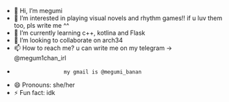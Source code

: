 - 👋 Hi, I’m megumi
- 👀 I’m interested in playing visual novels and rhythm games!! if u luv them too, pls write me ^^
- 🌱 I’m currently learning c++, kotlina and Flask
- 💞️ I’m looking to collaborate on arch34
- 📫 How to reach me? u can write me on my telegram -> @megum1chan_irl
-                     my gmail is @megumi_banan
- 😄 Pronouns: she/her
- ⚡ Fun fact: idk

<!---
megumi-hmm/megumi-hmm is a ✨ special ✨ repository because its `README.md` (this file) appears on your GitHub profile.
You can click the Preview link to take a look at your changes.
--->
